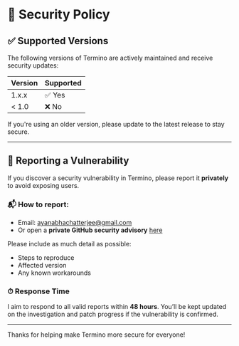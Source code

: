 # 🔐 Security Policy

## ✅ Supported Versions

The following versions of Termino are actively maintained and receive security updates:

| Version | Supported          |
| ------- | ------------------ |
| 1.x.x   | ✅ Yes              |
| < 1.0   | ❌ No               |

If you're using an older version, please update to the latest release to stay secure.

---

## 🐞 Reporting a Vulnerability

If you discover a security vulnerability in Termino, please report it **privately** to avoid exposing users.

### 📬 How to report:
- Email: [ayanabhachatterjee@gmail.com](mailto:ayanabhachatterjee@gmail.com)
- Or open a **private GitHub security advisory** [here](https://github.com/your-username/termino/security/advisories)

Please include as much detail as possible:
- Steps to reproduce
- Affected version
- Any known workarounds

### ⏱ Response Time
I aim to respond to all valid reports within **48 hours**. You’ll be kept updated on the investigation and patch progress if the vulnerability is confirmed.

---

Thanks for helping make Termino more secure for everyone!
